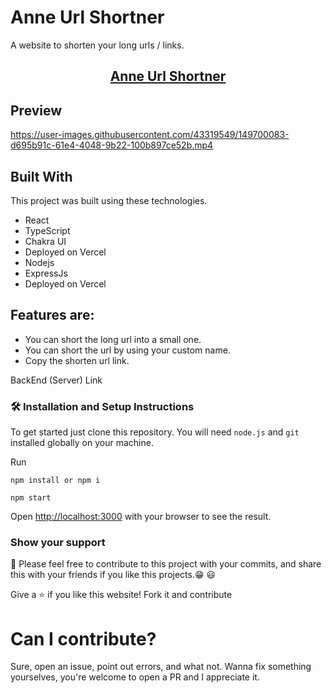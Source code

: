 


# Anne Url Shortner

A website to shorten your long urls / links.

<h2 align="center">
  <a href="https://anne-url-shortner.vercel.app/" target="_blank">Anne Url Shortner</a>
</h2>

## Preview
https://user-images.githubusercontent.com/43319549/149700083-d695b91c-61e4-4048-9b22-100b897ce52b.mp4


## Built With

This project was built using these technologies.

- React
- TypeScript
- Chakra UI
- Deployed on Vercel
- Nodejs
- ExpressJs
- Deployed on Vercel

## Features are:

- You can short the long url into a small one.
- You can short the url by using your custom name.
- Copy the shorten url link.

<a link="https://github.com/kerrybli/anne-url-shortner-server">BackEnd (Server) Link </a>

### 🛠 Installation and Setup Instructions

To get started just clone this repository. You will need `node.js` and `git` installed globally on your machine.

Run

```
npm install or npm i
```

```
npm start
```

Open [http://localhost:3000](http://localhost:3000) with your browser to see the result.

### Show your support

📌 Please feel free to contribute to this project with your commits, and share this with your friends if you like this projects.😁 😃

Give a ⭐ if you like this website! Fork it and contribute

# Can I contribute?

Sure, open an issue, point out errors, and what not. Wanna fix something yourselves, you're welcome to open a PR and I appreciate it.
